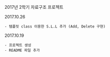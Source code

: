 2017년 2학기 자료구조 프로젝트

2017.10.26

    - 템플릿 class 이용한 S.L.L 추가 (Add, Delete 구현)

2017.10.19

	- 프로젝트 생성
	- README 파일 추가